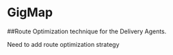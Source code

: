 # GigMap

##Route Optimization technique for the Delivery Agents.

Need to add route optimization strategy
